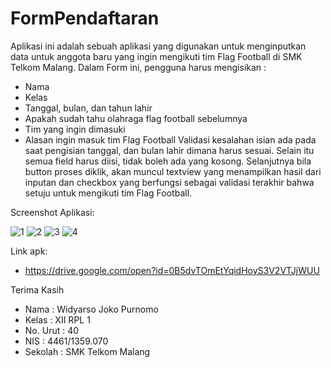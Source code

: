 # FormPendaftaran

Aplikasi ini adalah sebuah aplikasi yang digunakan untuk menginputkan data untuk anggota baru yang ingin mengikuti tim Flag Football di SMK Telkom Malang.
Dalam Form ini, pengguna harus mengisikan :
- Nama
- Kelas
- Tanggal, bulan, dan tahun lahir
- Apakah sudah tahu olahraga flag football sebelumnya
- Tim yang ingin dimasuki
- Alasan ingin masuk tim Flag Football
Validasi kesalahan isian ada pada saat pengisian tanggal, dan bulan lahir dimana harus sesuai. Selain itu semua field harus diisi, tidak boleh ada yang kosong.
Selanjutnya bila button proses diklik, akan muncul textview yang menampilkan hasil dari inputan dan checkbox yang berfungsi sebagai validasi terakhir bahwa setuju untuk mengikuti tim Flag Football.

Screenshot Aplikasi:

![1](https://github.com/LittleFireflies/FormPendaftaran/blob/master/1.jpg)
![2](https://github.com/LittleFireflies/FormPendaftaran/blob/master/2.jpg)
![3](https://github.com/LittleFireflies/FormPendaftaran/blob/master/3.jpg)
![4](https://github.com/LittleFireflies/FormPendaftaran/blob/master/4.jpg)

Link apk:
- https://drive.google.com/open?id=0B5dvTOmEtYqidHoyS3V2VTJjWUU

Terima Kasih
- Nama     : Widyarso Joko Purnomo
- Kelas    : XII RPL 1
- No. Urut : 40
- NIS      : 4461/1359.070
- Sekolah  : SMK Telkom Malang

